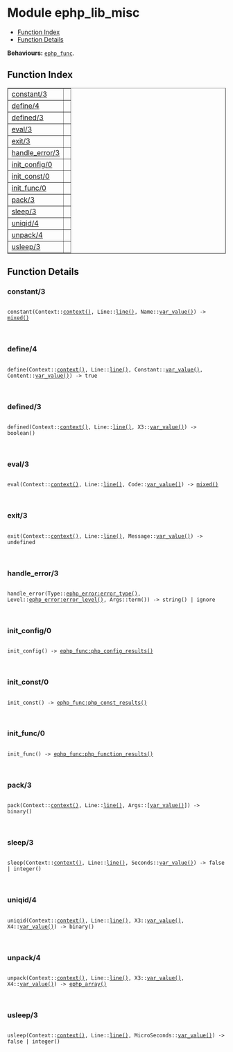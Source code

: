 

# Module ephp_lib_misc #
* [Function Index](#index)
* [Function Details](#functions)

__Behaviours:__ [`ephp_func`](ephp_func.md).

<a name="index"></a>

## Function Index ##


<table width="100%" border="1" cellspacing="0" cellpadding="2" summary="function index"><tr><td valign="top"><a href="#constant-3">constant/3</a></td><td></td></tr><tr><td valign="top"><a href="#define-4">define/4</a></td><td></td></tr><tr><td valign="top"><a href="#defined-3">defined/3</a></td><td></td></tr><tr><td valign="top"><a href="#eval-3">eval/3</a></td><td></td></tr><tr><td valign="top"><a href="#exit-3">exit/3</a></td><td></td></tr><tr><td valign="top"><a href="#handle_error-3">handle_error/3</a></td><td></td></tr><tr><td valign="top"><a href="#init_config-0">init_config/0</a></td><td></td></tr><tr><td valign="top"><a href="#init_const-0">init_const/0</a></td><td></td></tr><tr><td valign="top"><a href="#init_func-0">init_func/0</a></td><td></td></tr><tr><td valign="top"><a href="#pack-3">pack/3</a></td><td></td></tr><tr><td valign="top"><a href="#sleep-3">sleep/3</a></td><td></td></tr><tr><td valign="top"><a href="#uniqid-4">uniqid/4</a></td><td></td></tr><tr><td valign="top"><a href="#unpack-4">unpack/4</a></td><td></td></tr><tr><td valign="top"><a href="#usleep-3">usleep/3</a></td><td></td></tr></table>


<a name="functions"></a>

## Function Details ##

<a name="constant-3"></a>

### constant/3 ###

<pre><code>
constant(Context::<a href="#type-context">context()</a>, Line::<a href="#type-line">line()</a>, Name::<a href="#type-var_value">var_value()</a>) -&gt; <a href="#type-mixed">mixed()</a>
</code></pre>
<br />

<a name="define-4"></a>

### define/4 ###

<pre><code>
define(Context::<a href="#type-context">context()</a>, Line::<a href="#type-line">line()</a>, Constant::<a href="#type-var_value">var_value()</a>, Content::<a href="#type-var_value">var_value()</a>) -&gt; true
</code></pre>
<br />

<a name="defined-3"></a>

### defined/3 ###

<pre><code>
defined(Context::<a href="#type-context">context()</a>, Line::<a href="#type-line">line()</a>, X3::<a href="#type-var_value">var_value()</a>) -&gt; boolean()
</code></pre>
<br />

<a name="eval-3"></a>

### eval/3 ###

<pre><code>
eval(Context::<a href="#type-context">context()</a>, Line::<a href="#type-line">line()</a>, Code::<a href="#type-var_value">var_value()</a>) -&gt; <a href="#type-mixed">mixed()</a>
</code></pre>
<br />

<a name="exit-3"></a>

### exit/3 ###

<pre><code>
exit(Context::<a href="#type-context">context()</a>, Line::<a href="#type-line">line()</a>, Message::<a href="#type-var_value">var_value()</a>) -&gt; undefined
</code></pre>
<br />

<a name="handle_error-3"></a>

### handle_error/3 ###

<pre><code>
handle_error(Type::<a href="ephp_error.md#type-error_type">ephp_error:error_type()</a>, Level::<a href="ephp_error.md#type-error_level">ephp_error:error_level()</a>, Args::term()) -&gt; string() | ignore
</code></pre>
<br />

<a name="init_config-0"></a>

### init_config/0 ###

<pre><code>
init_config() -&gt; <a href="ephp_func.md#type-php_config_results">ephp_func:php_config_results()</a>
</code></pre>
<br />

<a name="init_const-0"></a>

### init_const/0 ###

<pre><code>
init_const() -&gt; <a href="ephp_func.md#type-php_const_results">ephp_func:php_const_results()</a>
</code></pre>
<br />

<a name="init_func-0"></a>

### init_func/0 ###

<pre><code>
init_func() -&gt; <a href="ephp_func.md#type-php_function_results">ephp_func:php_function_results()</a>
</code></pre>
<br />

<a name="pack-3"></a>

### pack/3 ###

<pre><code>
pack(Context::<a href="#type-context">context()</a>, Line::<a href="#type-line">line()</a>, Args::[<a href="#type-var_value">var_value()</a>]) -&gt; binary()
</code></pre>
<br />

<a name="sleep-3"></a>

### sleep/3 ###

<pre><code>
sleep(Context::<a href="#type-context">context()</a>, Line::<a href="#type-line">line()</a>, Seconds::<a href="#type-var_value">var_value()</a>) -&gt; false | integer()
</code></pre>
<br />

<a name="uniqid-4"></a>

### uniqid/4 ###

<pre><code>
uniqid(Context::<a href="#type-context">context()</a>, Line::<a href="#type-line">line()</a>, X3::<a href="#type-var_value">var_value()</a>, X4::<a href="#type-var_value">var_value()</a>) -&gt; binary()
</code></pre>
<br />

<a name="unpack-4"></a>

### unpack/4 ###

<pre><code>
unpack(Context::<a href="#type-context">context()</a>, Line::<a href="#type-line">line()</a>, X3::<a href="#type-var_value">var_value()</a>, X4::<a href="#type-var_value">var_value()</a>) -&gt; <a href="#type-ephp_array">ephp_array()</a>
</code></pre>
<br />

<a name="usleep-3"></a>

### usleep/3 ###

<pre><code>
usleep(Context::<a href="#type-context">context()</a>, Line::<a href="#type-line">line()</a>, MicroSeconds::<a href="#type-var_value">var_value()</a>) -&gt; false | integer()
</code></pre>
<br />

